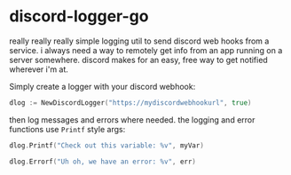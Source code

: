 # discord-logger-go

really really really simple logging util to send discord web hooks from a service. i always need a way to remotely get info from an app running on a server somewhere. discord makes for an easy, free way to get notified wherever i'm at.

Simply create a logger with your discord webhook:

``` go
dlog := NewDiscordLogger("https://mydiscordwebhookurl", true)
```

then log messages and errors where needed. the logging and error functions use `Printf` style args:

``` go
dlog.Printf("Check out this variable: %v", myVar)

dlog.Errorf("Uh oh, we have an error: %v", err)
```
